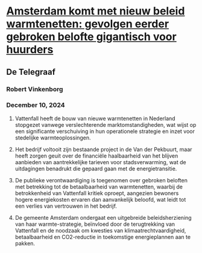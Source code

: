 # [Amsterdam komt met nieuw beleid warmtenetten: gevolgen eerder gebroken belofte gigantisch voor huurders](https://advance.lexis.com/api/document?collection=news&id=urn:contentItem:6DM7-JW71-JDRT-X28W-00000-00&context=1519360)
## De Telegraaf
### Robert Vinkenborg
### December 10, 2024

1. Vattenfall heeft de bouw van nieuwe warmtenetten in Nederland stopgezet vanwege verslechterende marktomstandigheden, wat wijst op een significante verschuiving in hun operationele strategie en inzet voor stedelijke warmteoplossingen.

2. Het bedrijf voltooit zijn bestaande project in de Van der Pekbuurt, maar heeft zorgen geuit over de financiële haalbaarheid van het blijven aanbieden van aantrekkelijke tarieven voor stadsverwarming, wat de uitdagingen benadrukt die gepaard gaan met de energietransitie.

3. De publieke verontwaardiging is toegenomen over gebroken beloften met betrekking tot de betaalbaarheid van warmtenetten, waarbij de betrokkenheid van Vattenfall kritiek oproept, aangezien bewoners hogere energiekosten ervaren dan aanvankelijk beloofd, wat leidt tot een verlies van vertrouwen in het bedrijf.

4. De gemeente Amsterdam ondergaat een uitgebreide beleidsherziening van haar warmte-strategie, beïnvloed door de terugtrekking van Vattenfall en de noodzaak om kwesties van klimaatrechtvaardigheid, betaalbaarheid en CO2-reductie in toekomstige energieplannen aan te pakken.